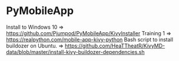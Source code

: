 # PyMobileApp

Install to Windows 10 => https://github.com/Pjumpod/PyMobileApp/KivyInstaller
Training 1 => https://realpython.com/mobile-app-kivy-python
Bash script to install buildozer on Ubuntu. => https://github.com/HeaTTheatR/KivyMD-data/blob/master/install-kivy-buildozer-dependencies.sh
